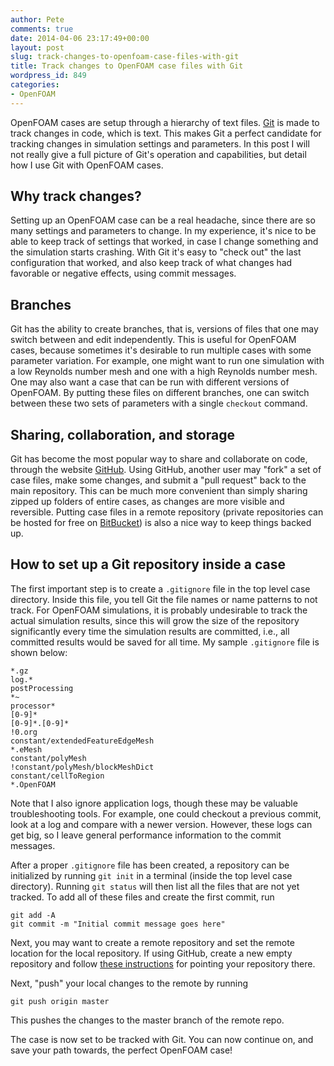 ```yaml
---
author: Pete
comments: true
date: 2014-04-06 23:17:49+00:00
layout: post
slug: track-changes-to-openfoam-case-files-with-git
title: Track changes to OpenFOAM case files with Git
wordpress_id: 849
categories:
- OpenFOAM
---
```


OpenFOAM cases are setup through a hierarchy of text files. [Git](http://git-scm.com) is made to track changes in code, which is text. This makes Git a perfect candidate for tracking changes in simulation settings and parameters. In this post I will not really give a full picture of Git's operation and capabilities, but detail how I use Git with OpenFOAM cases.



## Why track changes?


Setting up an OpenFOAM case can be a real headache, since there are so many settings and parameters to change. In my experience, it's nice to be able to keep track of settings that worked, in case I change something and the simulation starts crashing. With Git it's easy to "check out" the last configuration that worked, and also keep track of what changes had favorable or negative effects, using commit messages. 



## Branches


Git has the ability to create branches, that is, versions of files that one may switch between and edit independently. This is useful for OpenFOAM cases, because sometimes it's desirable to run multiple cases with some parameter variation. For example, one might want to run one simulation with a low Reynolds number mesh and one with a high Reynolds number mesh. One may also want a case that can be run with different versions of OpenFOAM. By putting these files on different branches, one can switch between these two sets of parameters with a single `checkout` command. 



## Sharing, collaboration, and storage


Git has become the most popular way to share and collaborate on code, through the website [GitHub](http://github.com). Using GitHub, another user may "fork" a set of case files, make some changes, and submit a "pull request" back to the main repository. This can be much more convenient than simply sharing zipped up folders of entire cases, as changes are more visible and reversible. Putting case files in a remote repository (private repositories can be hosted for free on [BitBucket](http://bitbucket.org)) is also a nice way to keep things backed up.



## How to set up a Git repository inside a case


The first important step is to create a `.gitignore` file in the top level case directory. Inside this file, you tell Git the file names or name patterns to not track. For OpenFOAM simulations, it is probably undesirable to track the actual simulation results, since this will grow the size of the repository significantly every time the simulation results are committed, i.e., all committed results would be saved for all time. My sample `.gitignore` file is shown below:


    
    
    *.gz
    log.*
    postProcessing
    *~
    processor*
    [0-9]*
    [0-9]*.[0-9]*
    !0.org
    constant/extendedFeatureEdgeMesh
    *.eMesh
    constant/polyMesh
    !constant/polyMesh/blockMeshDict
    constant/cellToRegion
    *.OpenFOAM
    



Note that I also ignore application logs, though these may be valuable troubleshooting tools. For example, one could checkout a previous commit, look at a log and compare with a newer version. However, these logs can get big, so I leave general performance information to the commit messages. 

After a proper `.gitignore` file has been created, a repository can be initialized by running `git init` in a terminal (inside the top level case directory). Running `git status` will then list all the files that are not yet tracked. To add all of these files and create the first commit, run

    
    
    git add -A
    git commit -m "Initial commit message goes here"
    



Next, you may want to create a remote repository and set the remote location for the local repository. If using GitHub, create a new empty repository and follow [these instructions](https://help.github.com/articles/adding-a-remote) for pointing your repository there.

Next, "push" your local changes to the remote by running

    
    
    git push origin master
    


This pushes the changes to the master branch of the remote repo.

The case is now set to be tracked with Git. You can now continue on, and save your path towards, the perfect OpenFOAM case!

